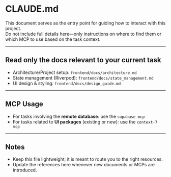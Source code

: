 # CLAUDE.md

This document serves as the entry point for guiding how to interact with this project.  
Do not include full details here—only instructions on where to find them or which MCP to use based on the task context.

---

## Read only the docs relevant to your current task

- Architecture/Project setup: `frontend/docs/architecture.md`
- State management (Riverpod): `frontend/docs/state_management.md`
- UI design & styling: `frontend/docs/design_guide.md`

---

## MCP Usage

- For tasks involving the **remote database**: use the `supabase mcp`
- For tasks related to **UI packages** (existing or new): use the `context-7 mcp`

---

## Notes

- Keep this file lightweight; it is meant to route you to the right resources.
- Update the references here whenever new documents or MCPs are introduced.
